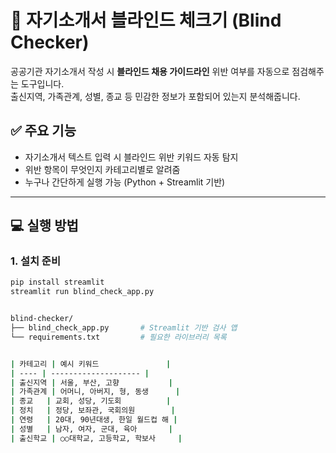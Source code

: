 # 🧾 자기소개서 블라인드 체크기 (Blind Checker)

공공기관 자기소개서 작성 시 **블라인드 채용 가이드라인** 위반 여부를 자동으로 점검해주는 도구입니다.  
출신지역, 가족관계, 성별, 종교 등 민감한 정보가 포함되어 있는지 분석해줍니다.

## ✅ 주요 기능
- 자기소개서 텍스트 입력 시 블라인드 위반 키워드 자동 탐지
- 위반 항목이 무엇인지 카테고리별로 알려줌
- 누구나 간단하게 실행 가능 (Python + Streamlit 기반)

---

## 💻 실행 방법

### 1. 설치 준비
```bash
pip install streamlit
streamlit run blind_check_app.py


blind-checker/
├── blind_check_app.py       # Streamlit 기반 검사 앱
└── requirements.txt         # 필요한 라이브러리 목록


| 카테고리 | 예시 키워드               |
| ---- | -------------------- |
| 출신지역 | 서울, 부산, 고향           |
| 가족관계 | 어머니, 아버지, 형, 동생      |
| 종교   | 교회, 성당, 기도회          |
| 정치   | 정당, 보좌관, 국회의원        |
| 연령   | 20대, 90년대생, 한일 월드컵 해 |
| 성별   | 남자, 여자, 군대, 육아       |
| 출신학교 | ○○대학교, 고등학교, 학보사     |

